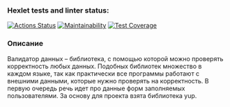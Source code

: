 ### Hexlet tests and linter status:
[![Actions Status](https://github.com/Danzhin/java-project-78/actions/workflows/hexlet-check.yml/badge.svg)](https://github.com/Danzhin/java-project-78/actions)
[![Maintainability](https://api.codeclimate.com/v1/badges/48f9d45250952f743a1a/maintainability)](https://codeclimate.com/github/Danzhin/java-project-78/maintainability)
[![Test Coverage](https://api.codeclimate.com/v1/badges/48f9d45250952f743a1a/test_coverage)](https://codeclimate.com/github/Danzhin/java-project-78/test_coverage)
### Описание
Валидатор данных – библиотека, с помощью которой можно проверять корректность любых данных. Подобных библиотек множество в каждом языке, так как практически все программы работают с внешними данными, которые нужно проверять на корректность. В первую очередь речь идет про данные форм заполняемых пользователями. За основу для проекта взята библиотека yup.